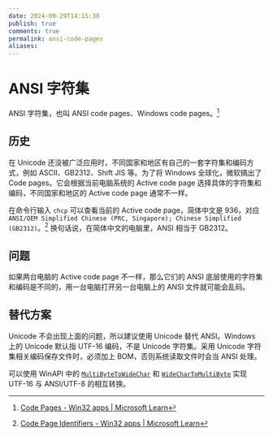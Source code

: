 ```yaml
---
date: 2024-09-29T14:15:30
publish: true
comments: true
permalink: ansi-code-pages
aliases:
---
```


# ANSI 字符集

ANSI 字符集，也叫 ANSI code pages、Windows code pages。[^1]

## 历史

在 Unicode 还没被广泛应用时，不同国家和地区有自己的一套字符集和编码方式，例如 ASCII、GB2312、Shift JIS 等。为了将 Windows 全球化，微软搞出了 Code pages。它会根据当前电脑系统的 Active code page 选择具体的字符集和编码，不同国家和地区的 Active code page 通常不一样。

在命令行输入 `chcp` 可以查看当前的 Active code page，简体中文是 936，对应 `ANSI/OEM Simplified Chinese (PRC, Singapore); Chinese Simplified (GB2312)`。[^2] 换句话说，在简体中文的电脑里，ANSI 相当于 GB2312。

## 问题

如果两台电脑的 Active code page 不一样，那么它们的 ANSI 底层使用的字符集和编码是不同的，用一台电脑打开另一台电脑上的 ANSI 文件就可能会乱码。

## 替代方案

Unicode 不会出现上面的问题，所以建议使用 Unicode 替代 ANSI。Windows 上的 Unicode 默认指 UTF-16 编码，不是 Unicode 字符集。采用 Unicode 字符集相关编码保存文件时，必须加上 BOM，否则系统读取文件时会当 ANSI 处理。

可以使用 WinAPI 中的 [`MultiByteToWideChar`](https://learn.microsoft.com/en-us/windows/win32/api/stringapiset/nf-stringapiset-multibytetowidechar) 和 [`WideCharToMultiByte`](https://learn.microsoft.com/en-us/windows/win32/api/stringapiset/nf-stringapiset-widechartomultibyte) 实现 UTF-16 与 ANSI/UTF-8 的相互转换。

[^1]: [Code Pages - Win32 apps | Microsoft Learn](https://learn.microsoft.com/en-us/windows/win32/intl/code-pages)
[^2]: [Code Page Identifiers - Win32 apps | Microsoft Learn](https://learn.microsoft.com/en-us/windows/win32/Intl/code-page-identifiers)
